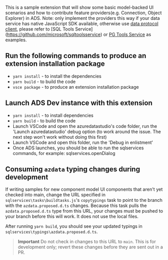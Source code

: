 This is a sample extension that will show some basic model-backed UI scenarios and how to contribute feature providers(e.g. Connection, Object Explorer) in ADS. Note: only implement the providers this way if your data service has native JavaScript SDK available, otherwise use [data protocol client](https://github.com/microsoft/sqlops-dataprotocolclient), please refer to [SQL Tools Service] (https://github.com/microsoft/sqltoolsservice) or [PG Tools Service](https://github.com/microsoft/pgtoolsservice) as examples.

## Run the following commands to produce an extension installation package

- `yarn install` - to install the dependencies
- `yarn build` - to build the code
- `vsce package` - to produce an extension installation package

## Launch ADS Dev instance with this extension
- `yarn install` - to install dependencies
- `yarn build` - to build the code
- Launch VSCode and open the azuredatastudio's code folder, run the 'Launch azuredatastudio' debug option (to work around the issue. The next step won't work without doing this first)
- Launch VSCode and open this folder, run the 'Debug in enlistment'
- Once ADS launches, you should be able to run the sqlservices commands, for example: sqlservices.openDialog

## Consuming `azdata` typing changes during development
If writing samples for new component model UI components that aren't yet checked into main, change the URL specified in `sqlservices\tasks\buildtasks.js`'s `copytypings` task to point to the branch with the `azdata.proposed.d.ts` changes.  Because this task pulls the `azdata.proposed.d.ts` type from this URL, your changes must be pushed to your branch before this will work.  It does not use the local files.

After running `yarn build`, you should see your updated typings in `sqlservices\typings\azdata.proposed.d.ts`.

> **Important**
> Do not check in changes to this URL to `main`.  This is for development only; revert these changes before they are sent out in a PR.